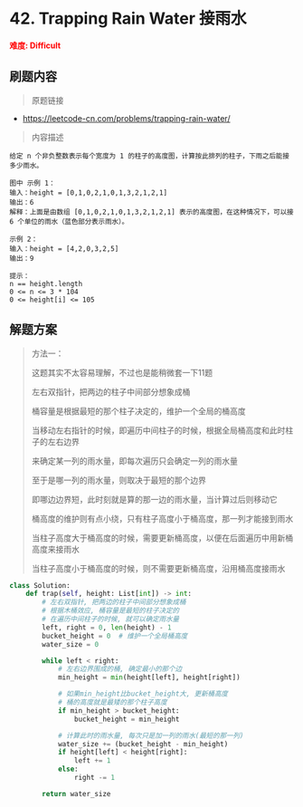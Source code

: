 # 42. Trapping Rain Water 接雨水

**<font color=red>难度: Difficult</font>**

## 刷题内容

> 原题链接

* https://leetcode-cn.com/problems/trapping-rain-water/

> 内容描述

```
给定 n 个非负整数表示每个宽度为 1 的柱子的高度图，计算按此排列的柱子，下雨之后能接多少雨水。

图中 示例 1：
输入：height = [0,1,0,2,1,0,1,3,2,1,2,1]
输出：6
解释：上面是由数组 [0,1,0,2,1,0,1,3,2,1,2,1] 表示的高度图，在这种情况下，可以接 6 个单位的雨水（蓝色部分表示雨水）。 

示例 2：
输入：height = [4,2,0,3,2,5]
输出：9

提示：
n == height.length
0 <= n <= 3 * 104
0 <= height[i] <= 105
```

## 解题方案

> 方法一：
>
> 这题其实不太容易理解，不过也是能稍微套一下11题
>
> 左右双指针，把两边的柱子中间部分想象成桶
>
> 桶容量是根据最短的那个柱子决定的，维护一个全局的桶高度
>
> 当移动左右指针的时候，即遍历中间柱子的时候，根据全局桶高度和此时柱子的左右边界
>
> 来确定某一列的雨水量，即每次遍历只会确定一列的雨水量
>
> 至于是哪一列的雨水量，则取决于最短的那个边界
>
> 即哪边边界短，此时刻就是算的那一边的雨水量，当计算过后则移动它
>
> 
>
> 桶高度的维护则有点小绕，只有柱子高度小于桶高度，那一列才能接到雨水
>
> 当柱子高度大于桶高度的时候，需要更新桶高度，以便在后面遍历中用新桶高度来接雨水
>
> 当柱子高度小于桶高度的时候，则不需要更新桶高度，沿用桶高度接雨水

```python
class Solution:
    def trap(self, height: List[int]) -> int:
        # 左右双指针, 把两边的柱子中间部分想象成桶
        # 根据木桶效应, 桶容量是最短的柱子决定的
        # 在遍历中间柱子的时候, 就可以确定雨水量
        left, right = 0, len(height) - 1
        bucket_height = 0  # 维护一个全局桶高度
        water_size = 0

        while left < right:
            # 左右边界围成的桶, 确定最小的那个边
            min_height = min(height[left], height[right])

            # 如果min_height比bucket_height大, 更新桶高度
            # 桶的高度就是最矮的那个柱子高度
            if min_height > bucket_height:
                bucket_height = min_height

            # 计算此时的雨水量, 每次只是加一列的雨水(最短的那一列)
            water_size += (bucket_height - min_height)
            if height[left] < height[right]:
                left += 1
            else:
                right -= 1

        return water_size
```
